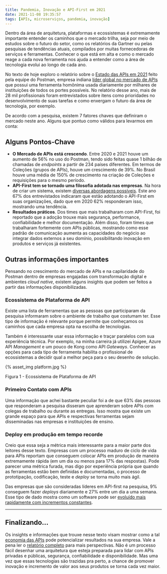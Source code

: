 ```yaml
---
title: Pandemia, Inovação e API-First em 2021
date: 2021-11-08 19:35:57
tags: [APIs, microserviços, pandemia, inovação]
---
```


Dentro da área de arquitetura, plataformas e ecossistemas é extremamente importante entender os caminhos que o mercado trilha, seja por meio de estudos sobre o futuro do setor, como os relatórios da Gartner ou pelas pesquisas de tendências atuais, compilados por muitas fornecedoras de serviços e ferramentas. Conhecer o que está em alta e como o mercado reage a cada nova ferramenta nos ajuda a entender como a área de tecnologia evolui ao longo de cada ano.

No texto de hoje exploro o relatório sobre o [Estado das APIs em 2021](https://www.postman.com/state-of-api) feito pela equipe do Postman, empresa indiana [líder global no mercado de APIs](https://www.gartner.com/reviews/market/full-life-cycle-api-management/vendor/postman/product/postman) que possui uma ferramenta homônima usada diariamente por milhares de instituições de todos os portes possíveis. No relatório desse ano, mais de 28 mil profissionais foram entrevistados sobre itens como prioridades no desenvolvimento de suas tarefas e como enxergam o futuro da área de tecnologia, por exemplo.

De acordo com a pesquisa, existem 7 fatores chaves que definiram o mercado neste ano. Alguns que pontuo como válidos para levarmos em conta:

## Alguns Pontos-Chave

* **O Mercado de APIs está crescendo**. Entre 2020 e 2021 houve um aumento de 56% no uso do Postman, tendo sido feitas quase 1 bilhão de chamadas de *endpoints* a partir de 234 países diferentes. Em termos de Coleções (grupos de APIs), houve um crescimento de 39%. No Brasil houve uma média de 150% de crescimento na criação de Coleções e requisições para o mesmo período.
* **API-First tem se tornado uma filosofia adotada nas empresas**. Na hora de criar um sistema, existem [diversas abordagens possíveis](https://dzone.com/articles/api-first-mobile-first-design-first-how-do-i-know). Este ano 67% dos entrevistados indicaram que estão adotando o API-First em suas organizações, dado que em 2020 62% responderam isso, mostrando uma tendência.
* **Resultados práticos**. Dos times que mais trabalharam com API-First, foi reportado que a adoção trouxe mais segurança, performance, confiabilidade e melhor documentação. Além disso, foram times que trabalharam fortemente com APIs públicas, mostrando como esse padrão de comunicação aumenta as capacidades do negócio ao integrar dados externos a seu domínio, possibilitando inovação em produtos e serviços já existentes.  


## Outras informações importantes
Pensando no crescimento do mercado de APIs e na capilaridade do Postman dentro de empresas engajadas com transformação digital e ambientes *cloud native*, existem alguns insights que podem ser feitos a partir das informações disponibilizadas.

### Ecossistema de Plataforma de API
Existe uma lista de ferramentas que as pessoas que participaram da pesquisa informaram sobre o ambiente de trabalho que costumam ter. Esse tipo de informação é relevante porque permite que conheçamos os caminhos que cada empresa opta na escolha de tecnologias.

Também é interessante usar essa informação e traçar paralelos com sua experiência técnica. Por exemplo, na minha carreira já utilizei Apigee, Azure API *Management* e um pouco de Kong como API *Gateways*. Conhecer as opções para cada tipo de ferramenta habilita o profissional de ecossistemas a decidir qual a melhor peça para o seu desenho de solução. 

{% asset_img platform.jpg %}

Figura 1 - Ecossistema de Plataforma de API


### Primeiro Contato com APIs
Uma informação que achei bastante peculiar foi a de que 63% das pessoas que responderam a pesquisa disseram que aprenderam sobre APIs com colegas de trabalho ou durante as entregas. Isso mostra que existe um grande espaço para que APIs e respectivas ferramentas sejam disseminadas nas empresas e instituições de ensino.

### Deploy em produção em tempo recorde
Creio que essa seja a métrica mais interessante para a maior parte dos leitores desse texto. Empresas com um processo maduro de ciclo de vida para APIs reportam que conseguem colocar APIs em produção de maneira extremamente rápida (em um dia ou menos para 17% das respostas). Pode parecer uma métrica furada, mas digo por experiência própria que quando as ferramentas estão bem definidas e documentadas, o processo de prototipação, codificação, teste e *deploy* se torna muito mais ágil.

Das empresas que são consideradas líderes em API-first na pesquisa, 9% conseguem fazer *deploys* diariamente e 27% entre um dia a uma semana. Esse tipo de dado mostra como um software pode ser [evoluído mais rapidamente com incrementos constantes](https://www.atlassian.com/continuous-delivery/principles/business-value).

---

## Finalizando...

Os insights e informações que trouxe nesse texto visam mostrar como a tal [economia das APIs](https://venturebeat.com/2021/05/17/how-the-api-economy-is-powering-digital-transformation/) pode potencializar resultados na sua empresa. Vale a pena ler o [relatório completo](https://www.postman.com/state-of-api) para mais perspectivas. Não é um processo fácil desenhar uma arquitetura que esteja preparada para lidar com APIs privadas e públicas, segurança, confiabilidade e disponibilidade. Mas uma vez que essas tecnologias são trazidas pra perto, a chance de promover inovação e incremento de valor aos seus produtos se torna cada vez maior.